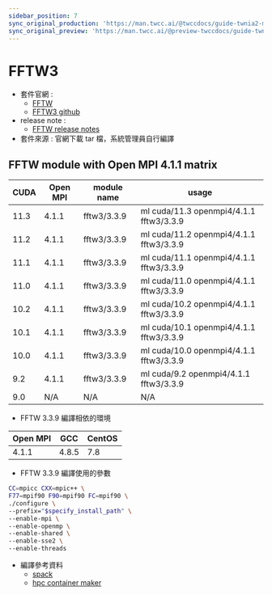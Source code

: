 ```yaml
---
sidebar_position: 7
sync_original_production: 'https://man.twcc.ai/@twccdocs/guide-twnia2-module-fftw3-zh' 
sync_original_preview: 'https://man.twcc.ai/@preview-twccdocs/guide-twnia2-module-fftw3-zh' 
---
```



# FFTW3


- 套件官網 : 
  - [FFTW](https://www.fftw.org/)
  - [FFTW3 github](https://github.com/FFTW/fftw3)
- release note : 
  - [FFTW release notes](https://www.fftw.org/release-notes.html)
- 套件來源 : 官網下載 tar 檔，系統管理員自行編譯

## FFTW module with Open MPI 4.1.1 matrix 

| CUDA | Open MPI | module name | usage                                   |
| ---- | -------- | ----------- | --------------------------------------- |
| 11.3 | 4.1.1    | fftw3/3.3.9 | ml cuda/11.3 openmpi4/4.1.1 fftw3/3.3.9 |
| 11.2 | 4.1.1    | fftw3/3.3.9 | ml cuda/11.2 openmpi4/4.1.1 fftw3/3.3.9 |
| 11.1 | 4.1.1    | fftw3/3.3.9 | ml cuda/11.1 openmpi4/4.1.1 fftw3/3.3.9 |
| 11.0 | 4.1.1    | fftw3/3.3.9 | ml cuda/11.0 openmpi4/4.1.1 fftw3/3.3.9 |
| 10.2 | 4.1.1    | fftw3/3.3.9 | ml cuda/10.2 openmpi4/4.1.1 fftw3/3.3.9 |
| 10.1 | 4.1.1    | fftw3/3.3.9 | ml cuda/10.1 openmpi4/4.1.1 fftw3/3.3.9 |
| 10.0 | 4.1.1    | fftw3/3.3.9 | ml cuda/10.0 openmpi4/4.1.1 fftw3/3.3.9 |
| 9.2  | 4.1.1    | fftw3/3.3.9 | ml cuda/9.2 openmpi4/4.1.1  fftw3/3.3.9 |
| 9.0  | N/A      | N/A         | N/A                                     |

- FFTW 3.3.9 編譯相依的環境

| Open MPI | GCC   | CentOS |
| -------- | ----- | ------ |
| 4.1.1    | 4.8.5 | 7.8    |

- FFTW 3.3.9 編譯使用的參數

```bash
CC=mpicc CXX=mpic++ \
F77=mpif90 F90=mpif90 FC=mpif90 \
./configure \
--prefix="$specify_install_path" \
--enable-mpi \
--enable-openmp \
--enable-shared \
--enable-sse2 \
--enable-threads
```

- 編譯參考資料
  - [spack](https://github.com/spack/spack/blob/develop/var/spack/repos/builtin/packages/fftw/package.py) 
  - [hpc container maker](https://github.com/NVIDIA/hpc-container-maker/blob/master/hpccm/building_blocks/fftw.py)
